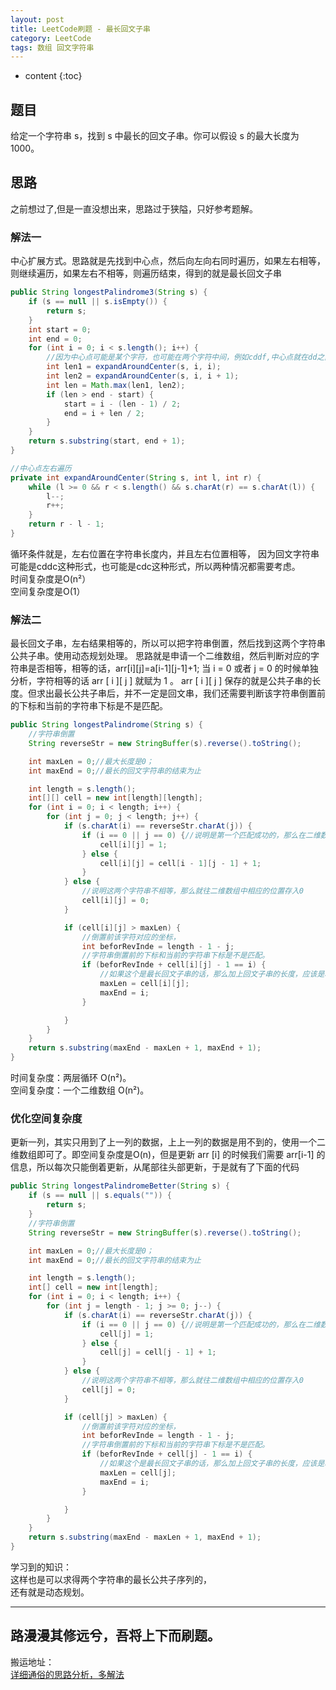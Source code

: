 ```yaml
---
layout: post
title: LeetCode刷题 - 最长回文子串
category: LeetCode
tags: 数组 回文字符串
---
```

* content
{:toc}

## 题目
给定一个字符串 s，找到 s 中最长的回文子串。你可以假设 s 的最大长度为 1000。

## 思路
之前想过了,但是一直没想出来，思路过于狭隘，只好参考题解。
### 解法一
中心扩展方式。思路就是先找到中心点，然后向左向右同时遍历，如果左右相等，则继续遍历，如果左右不相等，则遍历结束，得到的就是最长回文子串

```java
public String longestPalindrome3(String s) {
    if (s == null || s.isEmpty()) {
        return s;
    }
    int start = 0;
    int end = 0;
    for (int i = 0; i < s.length(); i++) {
        //因为中心点可能是某个字符，也可能在两个字符中间，例如cddf,中心点就在dd之间
        int len1 = expandAroundCenter(s, i, i);
        int len2 = expandAroundCenter(s, i, i + 1);
        int len = Math.max(len1, len2);
        if (len > end - start) {
            start = i - (len - 1) / 2;
            end = i + len / 2;
        }
    }
    return s.substring(start, end + 1);
}

//中心点左右遍历
private int expandAroundCenter(String s, int l, int r) {
    while (l >= 0 && r < s.length() && s.charAt(r) == s.charAt(l)) {
        l--;
        r++;
    }
    return r - l - 1;
}
```
循环条件就是，左右位置在字符串长度内，并且左右位置相等，
因为回文字符串可能是cddc这种形式，也可能是cdc这种形式，所以两种情况都需要考虑。   
时间复杂度是O(n²）     
空间复杂度是O(1）

### 解法二
最长回文子串，左右结果相等的，所以可以把字符串倒置，然后找到这两个字符串公共子串。使用动态规划处理。
思路就是申请一个二维数组，然后判断对应的字符串是否相等，相等的话，arr[i][j]=a[i-1][j-1]+1;
当 i = 0 或者 j = 0 的时候单独分析，字符相等的话 arr [ i ][ j ] 就赋为 1 。
arr [ i ][ j ] 保存的就是公共子串的长度。但求出最长公共子串后，并不一定是回文串，我们还需要判断该字符串倒置前的下标和当前的字符串下标是不是匹配。
```java
public String longestPalindrome(String s) {
    //字符串倒置
    String reverseStr = new StringBuffer(s).reverse().toString();

    int maxLen = 0;//最大长度是0；
    int maxEnd = 0;//最长的回文字符串的结束为止

    int length = s.length();
    int[][] cell = new int[length][length];
    for (int i = 0; i < length; i++) {
        for (int j = 0; j < length; j++) {
            if (s.charAt(i) == reverseStr.charAt(j)) {
                if (i == 0 || j == 0) {//说明是第一个匹配成功的，那么在二维数组相应的位置存入1
                    cell[i][j] = 1;
                } else {
                    cell[i][j] = cell[i - 1][j - 1] + 1;
                }
            } else {
                //说明这两个字符串不相等，那么就往二维数组中相应的位置存入0
                cell[i][j] = 0;
            }

            if (cell[i][j] > maxLen) {
                //倒置前该字符对应的坐标，
                int beforRevInde = length - 1 - j;
                //字符串倒置前的下标和当前的字符串下标是不是匹配。
                if (beforRevInde + cell[i][j] - 1 == i) {
                    //如果这个是最长回文子串的话，那么加上回文子串的长度，应该是和倒置前的i相等的
                    maxLen = cell[i][j];
                    maxEnd = i;
                }

            }
        }
    }
    return s.substring(maxEnd - maxLen + 1, maxEnd + 1);
}
```
时间复杂度：两层循环 O(n²)。   
空间复杂度：一个二维数组 O(n²)。
### 优化空间复杂度
更新一列，其实只用到了上一列的数据，上上一列的数据是用不到的，使用一个二维数组即可了。即空间复杂度是O(n)，但是更新 arr [i] 的时候我们需要 arr[i-1] 的信息，所以每次只能倒着更新，从尾部往头部更新，于是就有了下面的代码
```java
public String longestPalindromeBetter(String s) {
    if (s == null || s.equals("")) {
        return s;
    }
    //字符串倒置
    String reverseStr = new StringBuffer(s).reverse().toString();

    int maxLen = 0;//最大长度是0；
    int maxEnd = 0;//最长的回文字符串的结束为止

    int length = s.length();
    int[] cell = new int[length];
    for (int i = 0; i < length; i++) {
        for (int j = length - 1; j >= 0; j--) {
            if (s.charAt(i) == reverseStr.charAt(j)) {
                if (i == 0 || j == 0) {//说明是第一个匹配成功的，那么在二维数组相应的位置存入1
                    cell[j] = 1;
                } else {
                    cell[j] = cell[j - 1] + 1;
                }
            } else {
                //说明这两个字符串不相等，那么就往二维数组中相应的位置存入0
                cell[j] = 0;
            }

            if (cell[j] > maxLen) {
                //倒置前该字符对应的坐标，
                int beforRevInde = length - 1 - j;
                //字符串倒置前的下标和当前的字符串下标是不是匹配。
                if (beforRevInde + cell[j] - 1 == i) {
                    //如果这个是最长回文子串的话，那么加上回文子串的长度，应该是和倒置前的i相等的
                    maxLen = cell[j];
                    maxEnd = i;
                }

            }
        }
    }
    return s.substring(maxEnd - maxLen + 1, maxEnd + 1);
}
```

学习到的知识：   
这样也是可以求得两个字符串的最长公共子序列的，  
还有就是动态规划。

---
路漫漫其修远兮，吾将上下而刷题。   
---
搬运地址：   
[详细通俗的思路分析，多解法](https://leetcode-cn.com/problems/longest-palindromic-substring/solution/xiang-xi-tong-su-de-si-lu-fen-xi-duo-jie-fa-bao-gu/)   
